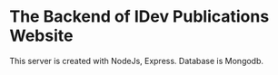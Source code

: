 # The Backend of IDev Publications Website
<p>This server is created with NodeJs, Express. Database is Mongodb.</p>
